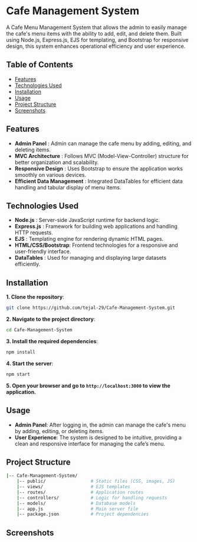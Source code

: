 # Cafe Management System

A Cafe Menu Management System that allows the admin to easily manage the cafe's menu items with the ability to add, edit, and delete them. Built using Node.js, Express.js, EJS for templating, and Bootstrap for responsive design, this system enhances operational efficiency and user experience.

## Table of Contents

- [Features](#features)
- [Technologies Used](#technologies-used)
- [Installation](#installation)
- [Usage](#usage)
- [Project Structure](#project-structure)
- [Screenshots](#screenshots)


## Features

- **Admin Panel** : Admin can manage the cafe menu by adding, editing, and deleting items.
- **MVC Architecture** : Follows MVC (Model-View-Controller) structure for better organization and scalability.
- **Responsive Design** : Uses Bootstrap to ensure the application works smoothly on various devices.
- **Efficient Data Management** : Integrated DataTables for efficient data handling and tabular display of menu items.

## Technologies Used

- **Node.js** : Server-side JavaScript runtime for backend logic.
- **Express.js** : Framework for building web applications and handling HTTP requests.
- **EJS** : Templating engine for rendering dynamic HTML pages.
- **HTML/CSS/Bootstrap**: Frontend technologies for a responsive and user-friendly interface.
- **DataTables** : Used for managing and displaying large datasets efficiently.

## Installation
**1. Clone the repository**:
```bash
git clone https://github.com/tejal-29/Cafe-Management-System.git
```
**2. Navigate to the project directory**:
```bash
cd Cafe-Management-System
```
**3. Install the required dependencies**:
```bash
npm install
```
**4. Start the server**:
```bash
npm start
```
**5. Open your browser and go to ```http://localhost:3000``` to view the application.**

## Usage

- **Admin Panel**: After logging in, the admin can manage the cafe's menu by adding, editing, or deleting items.
- **User Experience**: The system is designed to be intuitive, providing a clean and responsive interface for managing the cafe’s menu.

## Project Structure
```bash
|-- Cafe-Management-System/
    |-- public/                 # Static files (CSS, images, JS)
    |-- views/                  # EJS templates
    |-- routes/                 # Application routes
    |-- controllers/            # Logic for handling requests
    |-- models/                 # Database models
    |-- app.js                  # Main server file
    |-- package.json            # Project dependencies
```
## Screenshots

